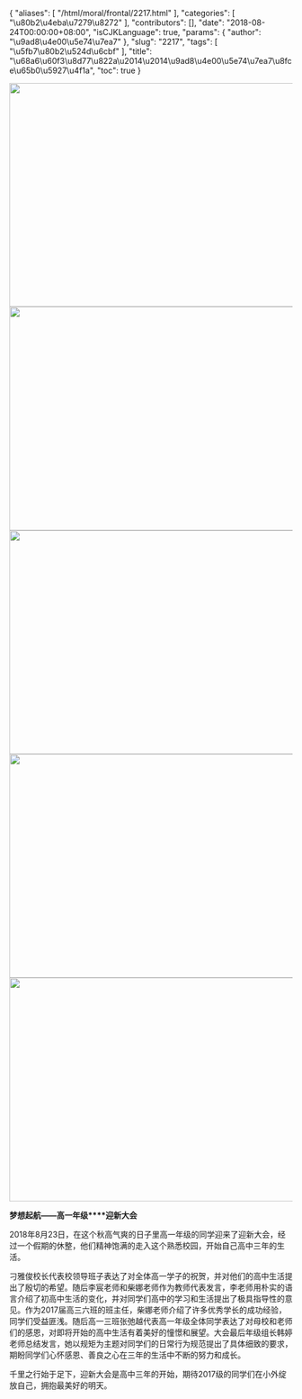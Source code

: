 {
    "aliases": [
        "/html/moral/frontal/2217.html"
    ],
    "categories": [
        "\u80b2\u4eba\u7279\u8272"
    ],
    "contributors": [],
    "date": "2018-08-24T00:00:00+08:00",
    "isCJKLanguage": true,
    "params": {
        "author": "\u9ad8\u4e00\u5e74\u7ea7"
    },
    "slug": "2217",
    "tags": [
        "\u5fb7\u80b2\u524d\u6cbf"
    ],
    "title": "\u68a6\u60f3\u8d77\u822a\u2014\u2014\u9ad8\u4e00\u5e74\u7ea7\u8fce\u65b0\u5927\u4f1a",
    "toc": true
}


<img
    src="https://cdn.tfls.online/mirror/full/1adead486b33b414a380372c749fd040d72e086c.jpg"
    style="display:block;margin-left:auto;margin-right:auto;"
    decoding="async"
    fetchpriority="auto"
    loading="lazy"
    height="397"
    width="600"
/>
<img
    src="https://cdn.tfls.online/mirror/full/b209d8172020c19baeec05d10da42e40498ab0f1.jpg"
    style="display:block;margin-left:auto;margin-right:auto;"
    decoding="async"
    fetchpriority="auto"
    loading="lazy"
    height="397"
    width="600"
/>
<img
    src="https://cdn.tfls.online/mirror/full/c21bf6d24a55a66e863256489fdbd1e174416caa.jpg"
    style="display:block;margin-left:auto;margin-right:auto;"
    decoding="async"
    fetchpriority="auto"
    loading="lazy"
    height="397"
    width="600"
/>
<img
    src="https://cdn.tfls.online/mirror/full/da777f7cab2100cd607215e9aaf2988c5ead6502.jpg"
    style="display:block;margin-left:auto;margin-right:auto;"
    decoding="async"
    fetchpriority="auto"
    loading="lazy"
    height="397"
    width="600"
/>
<img
    src="https://cdn.tfls.online/mirror/full/995bd5a8a93909df973704dc92b2f0ad9f1c61c2.jpg"
    style="display:block;margin-left:auto;margin-right:auto;"
    decoding="async"
    fetchpriority="auto"
    loading="lazy"
    height="397"
    width="600"
/>




  





**梦想起航——高一年级****迎新大会**




  





2018年8月23日，在这个秋高气爽的日子里高一年级的同学迎来了迎新大会，经过一个假期的休整，他们精神饱满的走入这个熟悉校园，开始自己高中三年的生活。




刁雅俊校长代表校领导班子表达了对全体高一学子的祝贺，并对他们的高中生活提出了殷切的希望。随后李宸老师和柴娜老师作为教师代表发言，李老师用朴实的语言介绍了初高中生活的变化，并对同学们高中的学习和生活提出了极具指导性的意见。作为2017届高三六班的班主任，柴娜老师介绍了许多优秀学长的成功经验，同学们受益匪浅。随后高一三班张弛越代表高一年级全体同学表达了对母校和老师们的感恩，对即将开始的高中生活有着美好的憧憬和展望。大会最后年级组长韩婷老师总结发言，她以规矩为主题对同学们的日常行为规范提出了具体细致的要求，期盼同学们心怀感恩、善良之心在三年的生活中不断的努力和成长。




千里之行始于足下，迎新大会是高中三年的开始，期待2017级的同学们在小外绽放自己，拥抱最美好的明天。




  





  




